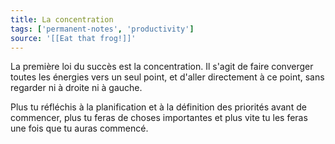 ```yaml
---
title: La concentration
tags: ['permanent-notes', 'productivity']
source: '[[Eat that frog!]]'
---
```


La première loi du succès est la concentration. Il s'agit de faire converger toutes les énergies vers un seul point, et d'aller directement à ce point, sans regarder ni à droite ni à gauche.

Plus tu réfléchis à la planification et à la définition des priorités avant de commencer, plus tu feras de choses importantes et plus vite tu les feras une fois que tu auras commencé.